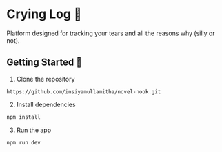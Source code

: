 # Crying Log 🥹

Platform designed for tracking your tears and all the reasons why (silly or not).

## Getting Started 🚀

1. Clone the repository

```
https://github.com/insiyamullamitha/novel-nook.git
```

2. Install dependencies

```
npm install
```

3. Run the app

```
npm run dev
```
